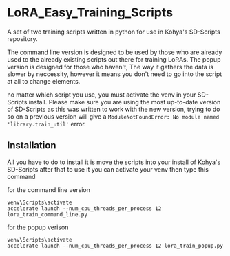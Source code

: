 # LoRA_Easy_Training_Scripts
A set of two training scripts written in python for use in Kohya's SD-Scripts repository.

The command line version is designed to be used by those who are already used to the already existing scripts out there for training LoRAs.
The popup version is designed for those who haven't, The way it gathers the data is slower by neccessity, however it means you don't need to go into the script at all to change elements.

no matter which script you use, you must activate the venv in your SD-Scripts install. Please make sure you are using the most up-to-date version of SD-Scripts as this was written to work with the new version, trying to do so on a previous version will give a `ModuleNotFoundError: No module named 'library.train_util'` error.

## Installation
All you have to do to install it is move the scripts into your install of Kohya's SD-Scripts
after that to use it you can activate your venv then type this command

for the command line version
```
venv\Scripts\activate
accelerate launch --num_cpu_threads_per_process 12 lora_train_command_line.py
```


for the popup verison
```
venv\Scripts\activate
accelerate launch --num_cpu_threads_per_process 12 lora_train_popup.py
```
